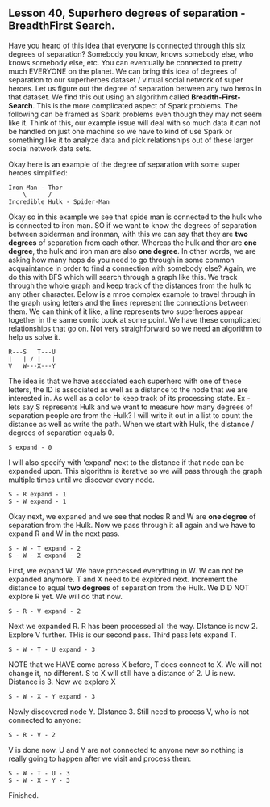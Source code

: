 ## Lesson 40, Superhero degrees of separation - BreadthFirst Search.

Have you heard of this idea that everyone is connected through this six degrees of separation? Somebody you know, knows somebody else, who knows somebody else, etc. You can eventually be connected to pretty much EVERYONE on the planet. 
We can bring this idea of degrees of separation to our superheroes dataset / virtual social network of super heroes. Let us figure out the degree of separation between any two heros in that dataset. 
We find this out using an algorithm called **Breadth-First-Search**. 
This is the more complicated aspect of Spark problems. The following can be framed as Spark problems even though they may not seem like it.
Think of this, our example issue will deal with so much data it can not be handled on just one machine so we have to kind of use Spark or something like it to analyze data and pick relationships out of these larger social network data sets.

Okay here is an example of the degree of separation with some super heroes simplified:
```
Iron Man - Thor
    \      /
Incredible Hulk - Spider-Man
```
Okay so in this example we see that spide man is connected to the hulk who is connected to iron man. SO if we want to know the degrees of separation between spiderman and ironman, with this we can say that they are **two degrees** of separation from each other. Whereas the hulk and thor are **one degree**, the hulk and iron man are also **one degree**. 
In other words, we are asking how many hops do you need to go through in some common acquaintance in order to find a connection with somebody else? Again, we do this with BFS which will search through a graph like this. We track through the whole graph and keep track of the distances from the hulk to any other character.
Below is a mroe complex example to travel through in the graph using letters and the lines represent the connections between them. We can think of it like, a line represents two superheroes appear together in the same comic book at some point. We have these complicated relationships that go on. Not very straighforward so we need an algorithm to help us solve it.
```
R---S   T---U
|   | / |   |
V   W---X---Y
```
The idea is that we have associated each superhero with one of these letters, the ID is associated as well as a distance to the node that we are interested in. As well as a color to keep track of its processing state. 
Ex - lets say S represents Hulk and we want to measure how many degrees of separation people are from the Hulk? I will write it out in a list to count the distance as well as write the path. 
When we start with Hulk, the distance / degrees of separation equals 0.
```
S expand - 0 
```
I will also specify with 'expand' next to the distance if that node can be expanded upon. 
This algorithm is iterative so we will pass through the graph multiple times until we discover every node. 
```
S - R expand - 1 
S - W expand - 1 
```
Okay next, we expaned and we see that nodes R and W are **one degree** of separation from the Hulk. Now we pass through it all again and we have to expand R and W in the next pass.
```
S - W - T expand - 2
S - W - X expand - 2
```
First, we expand W. We have processed everything in W. W can not be expanded anymore. T and X need to be explored next. Increment the distance to equal **two degrees** of separation from the Hulk. We DID NOT explore R yet. We will do that now.
```
S - R - V expand - 2
```
Next we expanded R. R has been processed all the way. DIstance is now 2. Explore V further. THis is our second pass. Third pass lets expand T.
```
S - W - T - U expand - 3
```
NOTE that we HAVE come across X before, T does connect to X. We will not change it, no different. S to X will still have a distance of 2. U is new. Distance is 3. Now we explore X
```
S - W - X - Y expand - 3
```
Newly discovered node Y. DIstance 3. Still need to process V, who is not connected to anyone:
```
S - R - V - 2
```
V is done now. U and Y are not connected to anyone new so nothing is really going to happen after we visit and process them:
```
S - W - T - U - 3
S - W - X - Y - 3
```
Finished. 